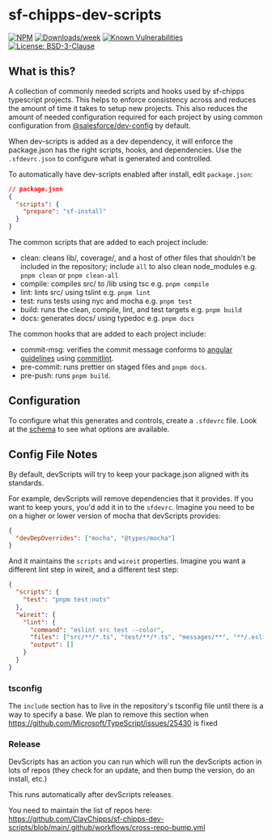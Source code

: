 # sf-chipps-dev-scripts

[![NPM](https://img.shields.io/npm/v/sf-chipps-dev-scripts.svg?label=sf-chipps)](https://www.npmjs.com/package/sf-chipps-dev-scripts) [![Downloads/week](https://img.shields.io/npm/dw/sf-chipps.svg)](https://npmjs.org/package/sf-chipps-dev-scripts) [![Known Vulnerabilities](https://snyk.io/test/github/ClayChipps/sf-chipps-dev-scripts/badge.svg)](https://snyk.io/test/github/ClayChipps/sf-chipps-dev-scripts) [![License: BSD-3-Clause](https://img.shields.io/badge/License-BSD_3--Clause-yellow.svg)](https://raw.githubusercontent.com/ClayChipps/sf-chipps-dev-scripts/main/LICENSE.txt)

## What is this?

A collection of commonly needed scripts and hooks used by sf-chipps typescript projects. This helps to enforce consistency across and reduces the amount of time it takes to setup new projects. This also reduces the amount of needed configuration required for each project by using common configuration from [@salesforce/dev-config](https://www.npmjs.com/package/@salesforce/dev-config) by default.

When dev-scripts is added as a dev dependency, it will enforce the package.json has the right scripts, hooks, and dependencies. Use the `.sfdevrc.json` to configure what is generated and controlled.

To automatically have dev-scripts enabled after install, edit `package.json`:

```json
// package.json
{
  "scripts": {
    "prepare": "sf-install"
  }
}
```

The common scripts that are added to each project include:

- clean: cleans lib/, coverage/, and a host of other files that shouldn't be included in the repository; include `all` to also clean node_modules
  e.g. `pnpm clean` or `pnpm clean-all`
- compile: compiles src/ to /lib using tsc
  e.g. `pnpm compile`
- lint: lints src/ using tslint
  e.g. `pnpm lint`
- test: runs tests using nyc and mocha
  e.g. `pnpm test`
- build: runs the clean, compile, lint, and test targets
  e.g. `pnpm build`
- docs: generates docs/ using typedoc
  e.g. `pnpm docs`

The common hooks that are added to each project include:

- commit-msg: verifies the commit message conforms to [angular guidelines](https://github.com/angular/angular/blob/master/CONTRIBUTING.md#-commit-message-guidelines) using [commitlint](https://github.com/marionebl/commitlint).
- pre-commit: runs prettier on staged files and `pnpm docs`.
- pre-push: runs `pnpm build`.

## Configuration

To configure what this generates and controls, create a `.sfdevrc` file. Look at the [schema](./sfdevrc.schema.json) to see what options are available.

## Config File Notes

By default, devScripts will try to keep your package.json aligned with its standards.

For example, devScripts will remove dependencies that it provides. If you want to keep yours, you'd add it in to the `sfdevrc`. Imagine you need to be on a higher or lower version of mocha that devScripts provides:

```json
{
  "devDepOverrides": ["mocha", "@types/mocha"]
}
```

And it maintains the `scripts` and `wireit` properties. Imagine you want a different lint step in wireit, and a different test step:

```json
{
  "scripts": {
    "test": "pnpm test:nuts"
  },
  "wireit": {
    "lint": {
      "command": "eslint src test --color",
      "files": ["src/**/*.ts", "test/**/*.ts", "messages/**", "**/.eslint*", "**/tsconfig.json"],
      "output": []
    }
  }
}
```

### tsconfig

The `include` section has to live in the repository's tsconfig file until there is a way to specify a base. We plan to remove this section when https://github.com/Microsoft/TypeScript/issues/25430 is fixed

### Release

DevScripts has an action you can run which will run the devScripts action in lots of repos (they check for an update, and then bump the version, do an install, etc.)

This runs automatically after devScripts releases.

You need to maintain the list of repos here: https://github.com/ClayChipps/sf-chipps-dev-scripts/blob/main/.github/workflows/cross-repo-bump.yml
